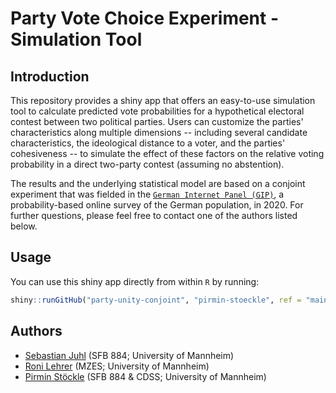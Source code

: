 # Party Vote Choice Experiment - Simulation Tool

## Introduction
This repository provides a shiny app that offers an easy-to-use simulation tool to calculate predicted vote probabilities for a hypothetical electoral contest between two political parties. Users can customize the parties' characteristics along multiple dimensions -- including several candidate characteristics, the ideological distance to a voter, and the parties' cohesiveness -- to simulate the effect of these factors on the relative voting probability in a direct two-party contest (assuming no abstention).

The results and the underlying statistical model are based on a conjoint experiment that was fielded in the [`German Internet Panel (GIP)`](https://www.uni-mannheim.de/gip/), a probability-based online survey of the German population, in 2020. For further questions, please feel free to contact one of the authors listed below.

## Usage
You can use this shiny app directly from within `R` by running:

```r
shiny::runGitHub("party-unity-conjoint", "pirmin-stoeckle", ref = "main")
``` 

## Authors
- [Sebastian Juhl](http://www.sebastianjuhl.com) (SFB 884; University of Mannheim)
- [Roni Lehrer](http://www.ronilehrer.com) (MZES; University of Mannheim)
- [Pirmin Stöckle](https://gess.uni-mannheim.de/doctoral-programs/social-and-behavioral-sciences-cdss/students/people/show/pirmin-stoeckle.html) (SFB 884 & CDSS; University of Mannheim)
